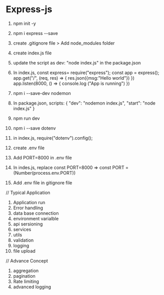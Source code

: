 # Express-js

1. npm init -y
2. npm i express --save
3. create .gitignore file > Add node_modules folder
4. create index.js file
5. update the script as dev: "node index.js" in the package.json
6. In index.js,
   const express= require("express");
   const app = express();
   app.get("/", (req, res) => {
   res.json({msg:"Hello world"})
   })
   app.listen(8000, () => {
   console.log ("App is running")
   })
7. npm i --save-dev nodemon
8. In package.json, scripts: {
   "dev": "nodemon index.js",
   "start": "node index.js"
   }
9. npm run dev
10. npm i --save dotenv
11. in index.js, require("dotenv").config();
12. create .env file
13. Add PORT=8000 in .env file
14. In indes.js, replace
    const PORT=8000 => const PORT = (Number(process.env.PORT))

15. Add .env file in gitignore file

// Typical Application

1. Application run
2. Error handling
3. data base connection
4. environment varialble
5. api sersioning
6. services
7. utils
8. validation
9. logging
10. file upload

// Advance Concept

1. aggregation
2. pagination
3. Rate limiting
4. advanced logging
